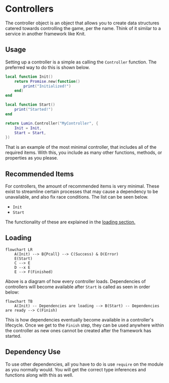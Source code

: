 # Controllers

The controller object is an object that allows you to create data structures catered towards controlling the game, per the name. Think of it similar to a service in another framework like Knit.

## Usage

Setting up a controller is a simple as calling the `Controller` function. The preferred way to do this is shown below.

```lua
local function Init()
    return Promise.new(function()
        print("Initialized!")
    end)
end

local function Start()
    print("Started!")
end

return Lumin.Controller("MyController", {
    Init = Init,
    Start = Start,
})
```

That is an example of the most minimal controller, that includes all of the required items. With this, you include as many other functions, methods, or properties as you please.

## Recommended Items

For controllers, the amount of recommended items is very minimal. These exist to streamline certain processes that may cause a dependency to be unavailable, and also fix race conditions. The list can be seen below.

- `Init`
- `Start`

The functionality of these are explained in the [loading section.](#loading)

## Loading

```mermaid
flowchart LR
    A(Init) --> B{Pcall} --> C(Success) & D(Error)
    E(Start)
    C --> E
    D --x E
    E --> F(Finished)
```

Above is a diagram of how every controller loads. Dependencies of controllers will become available after `Start` is called as seen in order below:

```mermaid
flowchart TB
    A(Init) -- Dependencies are loading --> B(Start) -- Dependencies are ready --> C(Finish)
```

This is how dependencies eventually become available in a controller's lifecycle. Once we get to the `Finish` step, they can be used anywhere within the controller as new ones cannot be created after the framework has started.

## Dependency Use

To use other dependencies, all you have to do is use `require` on the module as you normally would. You will get the correct type inferences and functions along with this as well.